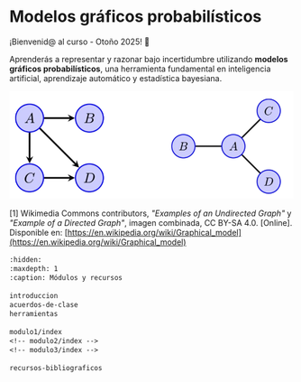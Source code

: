 # Modelos gráficos probabilísticos

¡Bienvenid@ al curso - Otoño 2025! 👋

Aprenderás a representar y razonar bajo incertidumbre utilizando **modelos gráficos probabilísticos**, una herramienta fundamental en inteligencia artificial, aprendizaje automático y estadística bayesiana.

![](../source/images/integrada-r.png)

[1] Wikimedia Commons contributors, _"Examples of an Undirected Graph"_ y _"Example of a Directed Graph"_, imagen combinada, CC BY-SA 4.0. [Online]. Disponible en: [https://en.wikipedia.org/wiki/Graphical_model](https://en.wikipedia.org/wiki/Graphical_model)

```{toctree}
:hidden:
:maxdepth: 1
:caption: Módulos y recursos

introduccion
acuerdos-de-clase
herramientas

modulo1/index
<!-- modulo2/index -->
<!-- modulo3/index -->

recursos-bibliograficos
```
